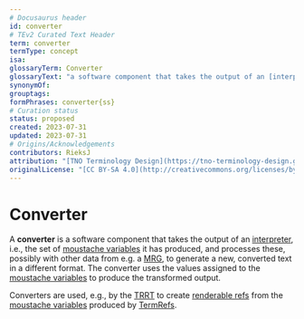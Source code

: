 ```yaml
---
# Docusaurus header
id: converter
# TEv2 Curated Text Header
term: converter
termType: concept
isa:
glossaryTerm: Converter
glossaryText: "a software component that takes the output of an [interpreter](@), i.e., the set of [moustache variables](@) it has produced, and processes these, possibly with other data from e.g. a [MRG](@), to generate a new, converted text in a different format. The converter uses the values assigned to the [moustache variables](@) to produce the transformed output."
synonymOf:
grouptags: 
formPhrases: converter{ss}
# Curation status
status: proposed
created: 2023-07-31
updated: 2023-07-31
# Origins/Acknowledgements
contributors: RieksJ
attribution: "[TNO Terminology Design](https://tno-terminology-design.github.io/tev2-specifications/docs)"
originalLicense: "[CC BY-SA 4.0](http://creativecommons.org/licenses/by-sa/4.0/?ref=chooser-v1)"
---
```


# Converter

A **converter** is a software component that takes the output of an [interpreter](@), i.e., the set of [moustache variables](@) it has produced, and processes these, possibly with other data from e.g. a [MRG](@), to generate a new, converted text in a different format. The converter uses the values assigned to the [moustache variables](@) to produce the transformed output.

Converters are used, e.g., by the [TRRT](@) to create [renderable refs](@) from the [moustache variables](@) produced by [TermRefs](@).